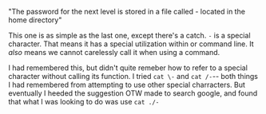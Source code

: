 "The password for the next level is stored in a file called - located in the home directory"

This one is as simple as the last one, except there's a catch. ```-``` is a special character. That means it has a special utilization within or command line. It _also_ means we cannot carelessly call it when using a command.

I had remembered this, but didn't quite remeber how to refer to a special character without calling its function. I tried ```cat \-``` and ```cat /-```-- both things I had remembered from attempting to use other special charracters. But eventually I heeded the suggestion OTW made to search google, and found that what I was looking to do was use ```cat ./-```
